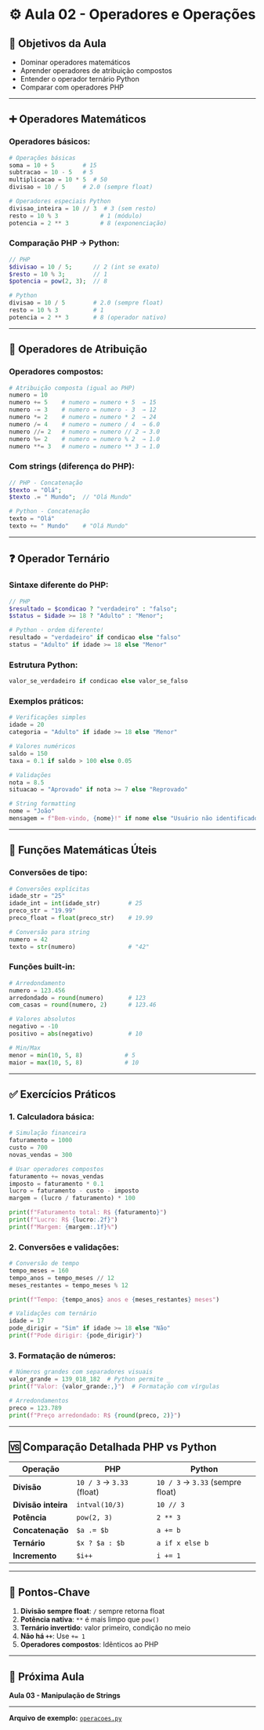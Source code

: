 # ⚙️ Aula 02 - Operadores e Operações

## 🎯 Objetivos da Aula
- Dominar operadores matemáticos
- Aprender operadores de atribuição compostos
- Entender o operador ternário Python
- Comparar com operadores PHP

---

## ➕ Operadores Matemáticos

### **Operadores básicos:**
```python
# Operações básicas
soma = 10 + 5        # 15
subtracao = 10 - 5   # 5
multiplicacao = 10 * 5  # 50
divisao = 10 / 5     # 2.0 (sempre float)

# Operadores especiais Python
divisao_inteira = 10 // 3  # 3 (sem resto)
resto = 10 % 3            # 1 (módulo)
potencia = 2 ** 3         # 8 (exponenciação)
```

### **Comparação PHP → Python:**
```php
// PHP
$divisao = 10 / 5;      // 2 (int se exato)
$resto = 10 % 3;        // 1
$potencia = pow(2, 3);  // 8
```

```python
# Python
divisao = 10 / 5        # 2.0 (sempre float)
resto = 10 % 3          # 1
potencia = 2 ** 3       # 8 (operador nativo)
```

---

## 🔄 Operadores de Atribuição

### **Operadores compostos:**
```python
# Atribuição composta (igual ao PHP)
numero = 10
numero += 5    # numero = numero + 5  → 15
numero -= 3    # numero = numero - 3  → 12
numero *= 2    # numero = numero * 2  → 24
numero /= 4    # numero = numero / 4  → 6.0
numero //= 2   # numero = numero // 2 → 3.0
numero %= 2    # numero = numero % 2  → 1.0
numero **= 3   # numero = numero ** 3 → 1.0
```

### **Com strings (diferença do PHP):**
```php
// PHP - Concatenação
$texto = "Olá";
$texto .= " Mundo";  // "Olá Mundo"
```

```python
# Python - Concatenação
texto = "Olá"
texto += " Mundo"    # "Olá Mundo"
```

---

## ❓ Operador Ternário

### **Sintaxe diferente do PHP:**
```php
// PHP
$resultado = $condicao ? "verdadeiro" : "falso";
$status = $idade >= 18 ? "Adulto" : "Menor";
```

```python
# Python - ordem diferente!
resultado = "verdadeiro" if condicao else "falso"
status = "Adulto" if idade >= 18 else "Menor"
```

### **Estrutura Python:**
```python
valor_se_verdadeiro if condicao else valor_se_falso
```

### **Exemplos práticos:**
```python
# Verificações simples
idade = 20
categoria = "Adulto" if idade >= 18 else "Menor"

# Valores numéricos
saldo = 150
taxa = 0.1 if saldo > 100 else 0.05

# Validações
nota = 8.5
situacao = "Aprovado" if nota >= 7 else "Reprovado"

# String formatting
nome = "João"
mensagem = f"Bem-vindo, {nome}!" if nome else "Usuário não identificado"
```

---

## 🔢 Funções Matemáticas Úteis

### **Conversões de tipo:**
```python
# Conversões explícitas
idade_str = "25"
idade_int = int(idade_str)        # 25
preco_str = "19.99"
preco_float = float(preco_str)    # 19.99

# Conversão para string
numero = 42
texto = str(numero)               # "42"
```

### **Funções built-in:**
```python
# Arredondamento
numero = 123.456
arredondado = round(numero)       # 123
com_casas = round(numero, 2)      # 123.46

# Valores absolutos
negativo = -10
positivo = abs(negativo)          # 10

# Min/Max
menor = min(10, 5, 8)            # 5
maior = max(10, 5, 8)            # 10
```

---

## ✅ Exercícios Práticos

### **1. Calculadora básica:**
```python
# Simulação financeira
faturamento = 1000
custo = 700
novas_vendas = 300

# Usar operadores compostos
faturamento += novas_vendas
imposto = faturamento * 0.1
lucro = faturamento - custo - imposto
margem = (lucro / faturamento) * 100

print(f"Faturamento total: R$ {faturamento}")
print(f"Lucro: R$ {lucro:.2f}")
print(f"Margem: {margem:.1f}%")
```

### **2. Conversões e validações:**
```python
# Conversão de tempo
tempo_meses = 160
tempo_anos = tempo_meses // 12
meses_restantes = tempo_meses % 12

print(f"Tempo: {tempo_anos} anos e {meses_restantes} meses")

# Validações com ternário
idade = 17
pode_dirigir = "Sim" if idade >= 18 else "Não"
print(f"Pode dirigir: {pode_dirigir}")
```

### **3. Formatação de números:**
```python
# Números grandes com separadores visuais
valor_grande = 139_018_182  # Python permite _
print(f"Valor: {valor_grande:,}")  # Formatação com vírgulas

# Arredondamentos
preco = 123.789
print(f"Preço arredondado: R$ {round(preco, 2)}")
```

---

## 🆚 Comparação Detalhada PHP vs Python

| Operação | PHP | Python |
|----------|-----|---------|
| **Divisão** | `10 / 3` → `3.33` (float) | `10 / 3` → `3.33` (sempre float) |
| **Divisão inteira** | `intval(10/3)` | `10 // 3` |
| **Potência** | `pow(2, 3)` | `2 ** 3` |
| **Concatenação** | `$a .= $b` | `a += b` |
| **Ternário** | `$x ? $a : $b` | `a if x else b` |
| **Incremento** | `$i++` | `i += 1` |

---

## 🎯 Pontos-Chave

1. **Divisão sempre float**: `/` sempre retorna float
2. **Potência nativa**: `**` é mais limpo que `pow()`
3. **Ternário invertido**: valor primeiro, condição no meio
4. **Não há `++`**: Use `+= 1`
5. **Operadores compostos**: Idênticos ao PHP

---

## 🚀 Próxima Aula
**Aula 03 - Manipulação de Strings**

---

**Arquivo de exemplo:** [`operacoes.py`](../operacoes.py)
